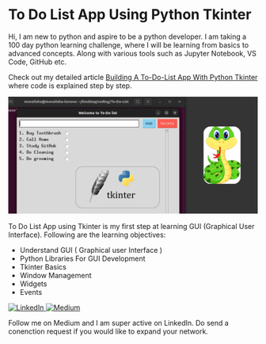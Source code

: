 # To Do List App Using Python Tkinter
Hi, I am new to python and aspire to be a python developer. I am taking a 100 day python learning challenge, where I will be learning from basics to advanced concepts. Along with various tools such as Jupyter Notebook, VS Code, GitHub etc.

Check out my detailed article [Building A To-Do-List App With Python Tkinter](https://medium.com/@monalisha1/building-my-first-to-do-list-app-with-tkinter-python-f2078afe5df4) where code is explained step by step.

![To DO List App](./assets/todolist-app.png) 

To Do List App using Tkinter is my first step at learning GUI (Graphical User Interface). Following are the learning objectives:

 - Understand GUI ( Graphical user Interface )
 - Python Libraries For GUI Development
 - Tkinter Basics
 - Window Management
 - Widgets
 - Events

<a href="https://www.linkedin.com/in/monalisha11" target="_blank">
  <img src="https://upload.wikimedia.org/wikipedia/commons/c/ca/LinkedIn_logo_initials.png" alt="LinkedIn" width="50" height="50">
</a>

<a href="https://medium.com/@monalisha1" target="_blank">
  <img src="https://miro.medium.com/v2/resize:fit:1100/format:webp/1*psYl0y9DUzZWtHzFJLIvTw.png" alt="Medium" width="50" height="50">
</a>

Follow me on Medium and I am super active on LinkedIn. Do send a conenction request if you would like to expand your network.
